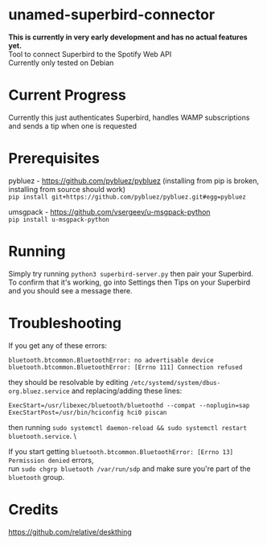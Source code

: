 # unamed-superbird-connector
**This is currently in very early development and has no actual features yet.**  
Tool to connect Superbird to the Spotify Web API \
Currently only tested on Debian

# Current Progress
Currently this just authenticates Superbird, handles WAMP subscriptions and sends a tip when one is requested

# Prerequisites
pybluez - https://github.com/pybluez/pybluez (installing from pip is broken, installing from source should work) \
``pip install git+https://github.com/pybluez/pybluez.git#egg=pybluez``

umsgpack - https://github.com/vsergeev/u-msgpack-python \
`pip install u-msgpack-python`

# Running
Simply try running `python3 superbird-server.py` then pair your Superbird. \
To confirm that it's working, go into Settings then Tips on your Superbird and you should see a message there. 

# Troubleshooting
If you get any of these errors:
```
bluetooth.btcommon.BluetoothError: no advertisable device
bluetooth.btcommon.BluetoothError: [Errno 111] Connection refused
```
they should be resolvable by editing `/etc/systemd/system/dbus-org.bluez.service` and replacing/adding these lines:
```
ExecStart=/usr/libexec/bluetooth/bluetoothd --compat --noplugin=sap
ExecStartPost=/usr/bin/hciconfig hci0 piscan
```
then running `sudo systemctl daemon-reload && sudo systemctl restart bluetooth.service`. \

If you start getting `bluetooth.btcommon.BluetoothError: [Errno 13] Permission denied` errors, \
run `sudo chgrp bluetooth /var/run/sdp` and make sure you're part of the `bluetooth` group.

# Credits
https://github.com/relative/deskthing
